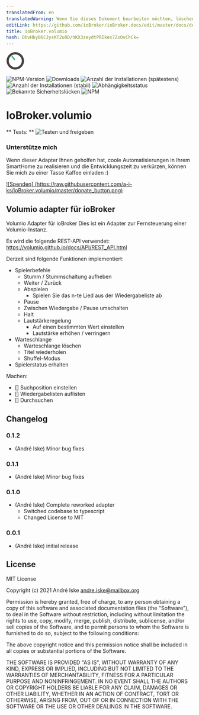 ```yaml
---
translatedFrom: en
translatedWarning: Wenn Sie dieses Dokument bearbeiten möchten, löschen Sie bitte das Feld "translationsFrom". Andernfalls wird dieses Dokument automatisch erneut übersetzt
editLink: https://github.com/ioBroker/ioBroker.docs/edit/master/docs/de/adapterref/iobroker.volumio/README.md
title: ioBroker.volumio
hash: DbvHbyB6CJysKT2u0D/hKX3zeydtPRIkex7ZxOvChCk=
---
```

![Logo](../../../en/adapterref/iobroker.volumio/admin/volumio.png)

![NPM-Version](http://img.shields.io/npm/v/iobroker.volumio.svg)
![Downloads](https://img.shields.io/npm/dm/iobroker.volumio.svg)
![Anzahl der Installationen (spätestens)](http://iobroker.live/badges/volumio-installed.svg)
![Anzahl der Installationen (stabil)](http://iobroker.live/badges/volumio-stable.svg)
![Abhängigkeitsstatus](https://img.shields.io/david/a-i-ks/iobroker.volumio.svg)
![Bekannte Sicherheitslücken](https://snyk.io/test/github/a-i-ks/ioBroker.volumio/badge.svg)
![NPM](https://nodei.co/npm/iobroker.volumio.png?downloads=true)

# IoBroker.volumio
** Tests: ** ![Testen und freigeben](https://github.com/a-i-ks/ioBroker.volumio/workflows/Test%20and%20Release/badge.svg)

### Unterstütze mich
Wenn dieser Adapter Ihnen geholfen hat, coole Automatisierungen in Ihrem SmartHome zu realisieren und die Entwicklungszeit zu verkürzen, können Sie mich zu einer Tasse Kaffee einladen :)

[![Spenden] (https://raw.githubusercontent.com/a-i-ks/ioBroker.volumio/master/donate_button.png)](http://paypal.me/iske)

## Volumio adapter für ioBroker
Volumio Adapter für ioBroker Dies ist ein Adapter zur Fernsteuerung einer Volumio-Instanz.

Es wird die folgende REST-API verwendet: https://volumio.github.io/docs/API/REST_API.html

Derzeit sind folgende Funktionen implementiert:

* Spielerbefehle
    * Stumm / Stummschaltung aufheben
    * Weiter / Zurück
    * Abspielen
        * Spielen Sie das n-te Lied aus der Wiedergabeliste ab
    * Pause
    * Zwischen Wiedergabe / Pause umschalten
    * Halt
    * Lautstärkeregelung
        * Auf einen bestimmten Wert einstellen
        * Lautstärke erhöhen / verringern
* Warteschlange
    * Warteschlange löschen
    * Titel wiederholen
    * Shuffel-Modus
* Spielerstatus erhalten

Machen:

- [] Suchposition einstellen
- [] Wiedergabelisten auflisten
- [] Durchsuchen

## Changelog

### 0.1.2
* (André Iske) Minor bug fixes 

### 0.1.1
* (André Iske) Minor bug fixes 

### 0.1.0
* (André Iske) Complete reworked adapter
    * Switched codebase to typescript
    * Changed License to MIT

### 0.0.1
* (André Iske) initial release

## License
MIT License

Copyright (c) 2021 André Iske <andre.iske@mailbox.org>

Permission is hereby granted, free of charge, to any person obtaining a copy
of this software and associated documentation files (the "Software"), to deal
in the Software without restriction, including without limitation the rights
to use, copy, modify, merge, publish, distribute, sublicense, and/or sell
copies of the Software, and to permit persons to whom the Software is
furnished to do so, subject to the following conditions:

The above copyright notice and this permission notice shall be included in all
copies or substantial portions of the Software.

THE SOFTWARE IS PROVIDED "AS IS", WITHOUT WARRANTY OF ANY KIND, EXPRESS OR
IMPLIED, INCLUDING BUT NOT LIMITED TO THE WARRANTIES OF MERCHANTABILITY,
FITNESS FOR A PARTICULAR PURPOSE AND NONINFRINGEMENT. IN NO EVENT SHALL THE
AUTHORS OR COPYRIGHT HOLDERS BE LIABLE FOR ANY CLAIM, DAMAGES OR OTHER
LIABILITY, WHETHER IN AN ACTION OF CONTRACT, TORT OR OTHERWISE, ARISING FROM,
OUT OF OR IN CONNECTION WITH THE SOFTWARE OR THE USE OR OTHER DEALINGS IN THE
SOFTWARE.